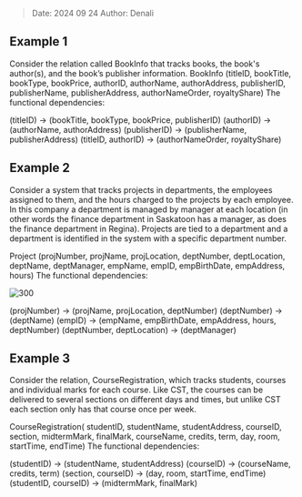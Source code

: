 >Date: 2024 09 24
>Author: Denali

## Example 1
Consider the relation called BookInfo that tracks books, the book's author(s), and the book’s publisher information.
BookInfo (titleID, bookTitle, bookType, bookPrice, authorID, authorName, authorAddress, publisherID, publisherName, publisherAddress, authorNameOrder, royaltyShare)
The functional dependencies:

(titleID) -> (bookTitle, bookType, bookPrice, publisherID)
(authorID) -> (authorName, authorAddress)
(publisherID) -> (publisherName, publisherAddress)
(titleID, authorID) -> (authorNameOrder, royaltyShare)

## Example 2
Consider a system that tracks projects in departments, the employees assigned to them, and the hours charged to the projects by each employee. In this company a department is managed by manager at each location (in other words the finance department in Saskatoon has a manager, as does the finance department in Regina). Projects are tied to a department and a department is identified in the system with a specific department number.

Project (projNumber, projName, projLocation, deptNumber, deptLocation, deptName, deptManager, empName, empID, empBirthDate, empAddress, hours)
The functional dependencies:

![300](Pasted%20image%2020240924090743.png)

(projNumber) -> (projName, projLocation, deptNumber)
(deptNumber) -> (deptName)
(empID) -> (empName, empBirthDate, empAddress, hours, deptNumber)
(deptNumber, deptLocation) -> (deptManager)

## Example 3
Consider the relation, CourseRegistration, which tracks students, courses and individual marks for each course. Like CST, the courses can be delivered to several sections on different days and times, but unlike CST each section only has that course once per week.

CourseRegistration( studentID, studentName, studentAddress, courseID, section, midtermMark, finalMark, courseName, credits, term, day, room, startTime, endTime)
The functional dependencies:

(studentID) -> (studentName, studentAddress)
(courseID) -> (courseName, credits, term)
(section, courseID) -> (day, room, startTime, endTime)
(studentID, courseID) -> (midtermMark, finalMark)